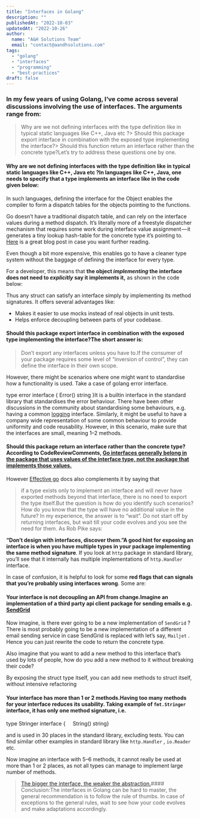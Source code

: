 ```yaml
---
title: "Interfaces in Golang"
description: ""
publishedAt: "2022-10-03"
updatedAt: "2022-10-26"
author:
  name: "A&H Solutions Team"
  email: "contact@aandhsolutions.com"
tags:
  - "golang"
  - "interfaces"
  - "programming"
  - "best-practices"
draft: false
---
```


### In my few years of using Golang, I’ve come across several discussions involving the use of interfaces. The arguments range from:

> Why are we not defining interfaces with the type definition like in typical static languages like C++, Java etc ?> Should this package export interface in combination with the exposed type implementing the interface?> Should this function return an interface rather than the concrete type?Let’s try to address these questions one by one.

#### Why are we not defining interfaces with the type definition like in typical static languages like C++, Java etc ?In languages like C++, Java, one needs to specify that a type implements an interface like in the code given below:

In such languages, defining the interface for the Object enables the compiler to form a dispatch tables for the objects pointing to the functions.

Go doesn’t have a traditional dispatch table, and can rely on the interface values during a method dispatch. It’s literally more of a freestyle dispatcher mechanism that requires some work during interface value assignment — it generates a tiny lookup hash-table for the concrete type it’s pointing to. [Here](https://www.airs.com/blog/archives/277) is a great blog post in case you want further reading.

Even though a bit more expensive, this enables go to have a cleaner type system without the baggage of defining the interface for every type.

For a developer, this means that **the object *implementing* the interface does not need to *explicitly* say it implements it,** as shown in the code below:

Thus any struct can satisfy an interface simply by implementing its method signatures. It offers several advantages like:

- Makes it easier to use mocks instead of real objects in unit tests.
- Helps enforce decoupling between parts of your codebase.

#### Should this package export interface in combination with the exposed type implementing the interface?The short answer is:

> Don’t export any interfaces unless you have to.If the consumer of your package requires some level of “inversion of control”, they can define the interface in their own scope.

However, there might be scenarios where one might want to standardise how a functionality is used. Take a case of golang error interface.

type error interface {
    Error() string
}It is a builtin interface in the standard library that standardises the error behaviour. There have been other discussions in the community about standardising some behaviours, e.g. having a common [logging](https://groups.google.com/g/golang-dev/c/F3l9Iz1JX4g/discussion) interface. Similarly, it might be useful to have a company wide representation of some common behaviour to provide uniformity and code reusability. However, in this scenario, make sure that the interfaces are small, meaning 1–2 methods.

#### Should this package return an interface rather than the concrete type?According to CodeReviewComments, [Go interfaces generally belong in the package that uses values of the interface type, not the package that implements those values.](https://github.com/golang/go/wiki/CodeReviewComments#interfaces)

However [Effective go](https://golang.org/doc/effective_go#generality) docs also complements it by saying that

> if a type exists only to implement an interface and will never have exported methods beyond that interface, there is no need to export the type itself.But the question is how do you identify such scenarios? How do you know that the type will have no additional value in the future? In my experience, the answer is to “wait”. Do not start off by returning interfaces, but wait till your code evolves and you see the need for them. As Rob Pike says:

**“Don’t design with interfaces, discover them.”A good hint for exposing an interface is when you have multiple types in your package implementing the same method signature**. If you look at `http` package in standard library, you’ll see that it internally has multiple implementations of `http.Handler` interface.

In case of confusion, it is helpful to look for some **red flags that can signals that you’re probably using interfaces wrong**. Some are:

#### Your interface is not decoupling an API from change.Imagine an implementation of a third party api client package for sending emails e.g. [SendGrid](https://sendgrid.com/)

Now imagine, is there ever going to be a new implementation of `SendGrid` ?
There is most probably going to be a new implementation of a different email sending service in case SendGrid is replaced with let’s say, `Mailjet` . Hence you can just rewrite the code to return the concrete type.

Also imagine that you want to add a new method to this interface that’s used by lots of people, how do you add a new method to it without breaking their code?

By exposing the struct type itself, you can add new methods to struct itself, without intensive refactoring

#### Your interface has more than 1 or 2 methods.Having too many methods for your interface reduces its usability. Taking example of `fmt.Stringer` interface, it has only one method signature, i.e.

type Stringer interface {     String() string}

and is used in 30 places in the standard library, excluding tests. You can find similar other examples in standard library like `http.Handler` , `io.Reader` etc.

Now imagine an interface with 5–6 methods, it cannot really be used at more than 1 or 2 places, as not all types can manage to implement large number of methods.

> [The bigger the interface, the weaker the abstraction.](https://www.youtube.com/watch?v=PAAkCSZUG1c&amp;t=5m17s)#### Conclusion:The interfaces in Golang can be hard to master, the general recommendation is to follow the rule of thumbs. In case of exceptions to the general rules, wait to see how your code evolves and make adaptations accordingly.
